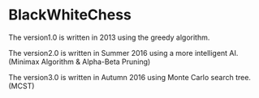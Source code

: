 # BlackWhiteChess

The version1.0 is written in 2013 using the greedy algorithm.

The version2.0 is written in Summer 2016 using a more intelligent AI. (Minimax Algorithm & Alpha-Beta Pruning)

The version3.0 is written in Autumn 2016 using Monte Carlo search tree.(MCST)
